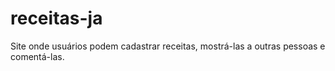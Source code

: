 # receitas-ja
Site onde usuários podem cadastrar receitas, mostrá-las a outras pessoas e comentá-las.
